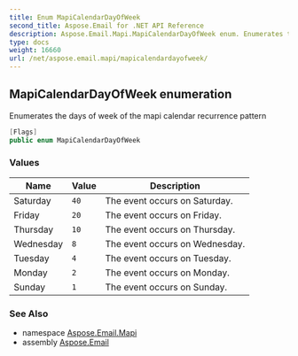 ```yaml
---
title: Enum MapiCalendarDayOfWeek
second_title: Aspose.Email for .NET API Reference
description: Aspose.Email.Mapi.MapiCalendarDayOfWeek enum. Enumerates the days of week of the mapi calendar recurrence pattern
type: docs
weight: 16660
url: /net/aspose.email.mapi/mapicalendardayofweek/
---
```

## MapiCalendarDayOfWeek enumeration

Enumerates the days of week of the mapi calendar recurrence pattern

```csharp
[Flags]
public enum MapiCalendarDayOfWeek
```

### Values

| Name | Value | Description |
| --- | --- | --- |
| Saturday | `40` | The event occurs on Saturday. |
| Friday | `20` | The event occurs on Friday. |
| Thursday | `10` | The event occurs on Thursday. |
| Wednesday | `8` | The event occurs on Wednesday. |
| Tuesday | `4` | The event occurs on Tuesday. |
| Monday | `2` | The event occurs on Monday. |
| Sunday | `1` | The event occurs on Sunday. |

### See Also

* namespace [Aspose.Email.Mapi](../../aspose.email.mapi/)
* assembly [Aspose.Email](../../)


